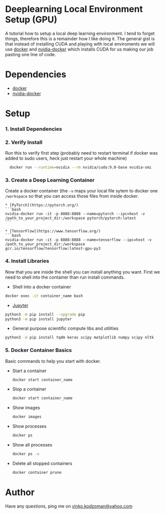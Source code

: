 # Deeplearning Local Environment Setup (GPU)

A tutorial how to setup a local deep learning environment. I tend to forget things, therefore this is a remainder how I like doing it. The general gist is that instead of installing CUDA and playing with local enviroments we will use [docker](https://www.docker.com/) and [nvidia-docker](https://github.com/NVIDIA/nvidia-docker) which installs CUDA for us making our job pasting one line of code.

# Dependencies

* [docker](https://docs.docker.com/install/)
* [nvidia-docker](https://github.com/NVIDIA/nvidia-docker)

# Setup

### 1. Install Dependencies
### 2. Verify Install

Run this to verify first step (probably need to restart terminal if docker was added to sudo users, heck just restart your whole machine) 
```bash
  docker run --runtime=nvidia --rm nvidia/cuda:9.0-base nvidia-smi
```

### 3. Create a Deep Learning Container
Create a docker container (the `-v` maps your local file sytem to docker one `/workspace` so that you can access those files from inside docker.

    * [PyTorch](https://pytorch.org/)
    ```bash
    nvidia-docker run -it -p 8888:8888 --name=pytorch --ipc=host -v /path_to_your_project_dir:/workspace pytorch/pytorch:latest
    ```
    
    * [TensorFlow](https://www.tensorflow.org/)
    ```bash
    nvidia-docker run -it -p 8888:8888 --name=tensorflow --ipc=host -v /path_to_your_project_dir:/workspace gcr.io/tensorflow/tensorflow:latest-gpu-py3

  
### 4. Install Libraries
Now that you are inside the shell you can install anything you want. First we need to shell into the container than run install commands.
  * Shell into a docker container
  ```bash
  docker exec -it container_name bash
  ```

  * [Jupyter](https://jupyter.org/install)
  ```bash
  python3 -m pip install --upgrade pip
  python3 -m pip install jupyter
  ```

  * General purpose scientific compute libs and utilities
  ```bash
  python3 -m pip install tqdm keras scipy matplotlib numpy scipy nltk
  ```
  
### 5. Docker Container Basics
Basic commands to help you start with docker.

  * Start a container
    ```bash
    docker start container_name
    ```
  
  * Stop a container
     ```bash
     docker start container_name
     ```
  
  * Show images
    ```bash
    docker images
    ```
  
  * Show processes
    ```bash
    docker ps
    ```
  
  * Show all processes
    ```bash
    docker ps -a
    ```
  
  * Delete all stopped containers
    ```bash
    docker container prune
    ```
 
# Author

Have any questions, ping me on vinko.kodzoman@yahoo.com
